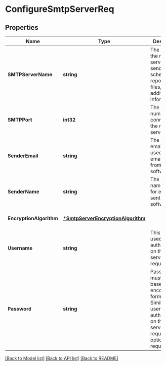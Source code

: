 # ConfigureSmtpServerReq

## Properties
Name | Type | Description | Notes
------------ | ------------- | ------------- | -------------
**SMTPServerName** | **string** | The name of the mail server that sends alerts, scheduled reports, log files, and additional information. | [default to null]
**SMTPPort** | **int32** | The port number that connects to the mail server. | [default to null]
**SenderEmail** | **string** | The sender email address used for emails sent from the software. | [default to null]
**SenderName** | **string** | The sender name used for emails sent from the software. | [default to null]
**EncryptionAlgorithm** | [***SmtpServerEncryptionAlgorithm**](SMTPServerEncryptionAlgorithm.md) |  | [optional] [default to null]
**Username** | **string** | This option is used when authentication on the mail server is required | [optional] [default to null]
**Password** | **string** | Password must be in base64 encoded format. Similar to username, if authentication on the mail server is required, this option is required. | [optional] [default to null]

[[Back to Model list]](../README.md#documentation-for-models) [[Back to API list]](../README.md#documentation-for-api-endpoints) [[Back to README]](../README.md)

